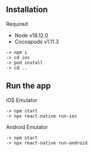 ## Installation

Required

- Node v18.12.0
- Cocoapods v1.11.3

```
-> npm i
-> cd ios
-> pod install
-> cd ..
```

## Run the app
iOS Emulator
```
-> npm start
-> npx react-native run-ios
```

Android Emulator
```
-> npm start
-> npx react-native run-android
```
